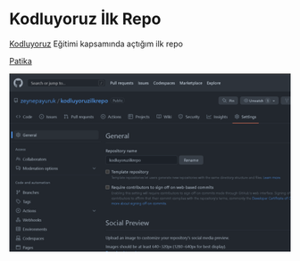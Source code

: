 # Kodluyoruz İlk Repo

[Kodluyoruz](https://www.kodluyoruz.org/) Eğitimi kapsamında açtığım ilk repo

[Patika](www.patika.dev)

![ss](./img/ss.png)

